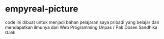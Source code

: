 # empyreal-picture
code ini dibuat untuk menjadi bahan pelajaran saya pribadi yang belajar dan mendapatkan ilmunya dari Web Programming Unpas / Pak Dosen Sandhika Galih
